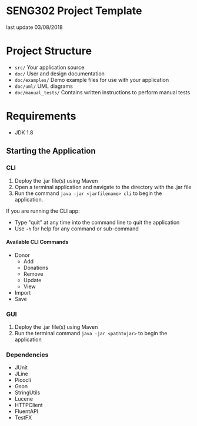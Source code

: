 # SENG302 Project Template
last update 03/08/2018

# Project Structure
 - `src/` Your application source
 - `doc/` User and design documentation
 - `doc/examples/` Demo example files for use with your application
 - `doc/uml/` UML diagrams
 - `doc/manual_tests/` Contains written instructions to perform manual tests
 
# Requirements
 
 * JDK 1.8
 
## Starting the Application
 
### CLI
 1. Deploy the .jar file(s) using Maven
 2. Open a terminal application and navigate to the directory with the .jar file
 3. Run the command `java -jar <jarfilename> cli` to begin the application.
 
 If you are running the CLI app:
 * Type "quit" at any time into the command line to quit the application
 * Use `-h` for help for any command or sub-command

#### Available CLI Commands
 
 * Donor
    * Add
    * Donations
    * Remove
    * Update
    * View
 * Import
 * Save
 
### GUI
 1. Deploy the .jar file(s) using Maven
 2. Run the terminal command `java -jar <pathtojar>` to begin the application
 
### Dependencies
 
 * JUnit
 * JLine
 * Picocli
 * Gson
 * StringUtils
 * Lucene
 * HTTPClient
 * FluentAPI
 * TestFX
 